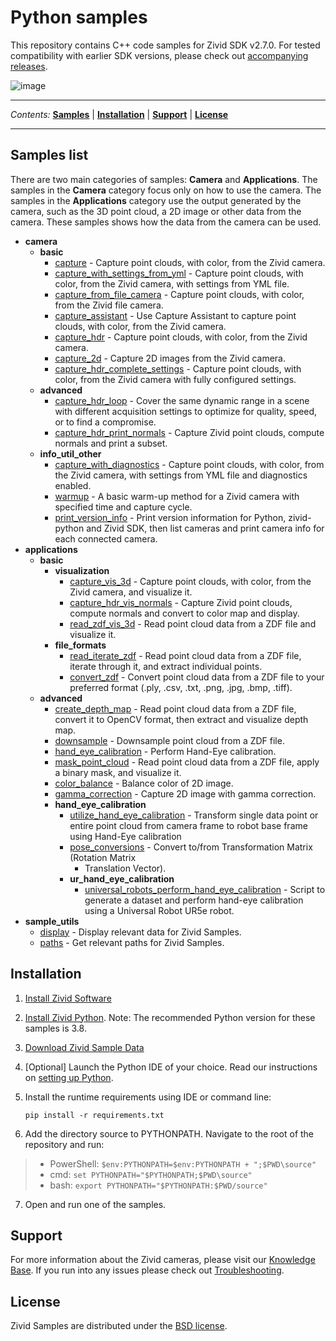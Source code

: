 # Python samples

This repository contains C++ code samples for Zivid SDK v2.7.0. For
tested compatibility with earlier SDK versions, please check out
[accompanying
releases](https://github.com/zivid/zivid-python-samples/tree/master/../../releases).

![image](https://www.zivid.com/hubfs/softwarefiles/images/zivid-generic-github-header.png)



---

*Contents:*
[**Samples**](#Samples-list) |
[**Installation**](#Installation) |
[**Support**](#Support) |
[**License**](#License)

---



## Samples list

There are two main categories of samples: **Camera** and
**Applications**. The samples in the **Camera** category focus only on
how to use the camera. The samples in the **Applications** category use
the output generated by the camera, such as the 3D point cloud, a 2D
image or other data from the camera. These samples shows how the data
from the camera can be used.

  - **camera**
      - **basic**
          - [capture](https://github.com/zivid/zivid-python-samples/tree/master//source/camera/basic/capture.py) - Capture point clouds, with color, from the Zivid camera.
          - [capture\_with\_settings\_from\_yml](https://github.com/zivid/zivid-python-samples/tree/master//source/camera/basic/capture_with_settings_from_yml.py) - Capture point clouds, with color, from the Zivid camera,
            with settings from YML file.
          - [capture\_from\_file\_camera](https://github.com/zivid/zivid-python-samples/tree/master//source/camera/basic/capture_from_file_camera.py) - Capture point clouds, with color, from the Zivid file
            camera.
          - [capture\_assistant](https://github.com/zivid/zivid-python-samples/tree/master//source/camera/basic/capture_assistant.py) - Use Capture Assistant to capture point clouds, with color,
            from the Zivid camera.
          - [capture\_hdr](https://github.com/zivid/zivid-python-samples/tree/master//source/camera/basic/capture_hdr.py) - Capture point clouds, with color, from the Zivid camera.
          - [capture\_2d](https://github.com/zivid/zivid-python-samples/tree/master//source/camera/basic/capture_2d.py) - Capture 2D images from the Zivid camera.
          - [capture\_hdr\_complete\_settings](https://github.com/zivid/zivid-python-samples/tree/master//source/camera/basic/capture_hdr_complete_settings.py) - Capture point clouds, with color, from the Zivid camera
            with fully configured settings.
      - **advanced**
          - [capture\_hdr\_loop](https://github.com/zivid/zivid-python-samples/tree/master//source/camera/advanced/capture_hdr_loop.py) - Cover the same dynamic range in a scene with different
            acquisition settings to optimize for quality, speed, or to
            find a compromise.
          - [capture\_hdr\_print\_normals](https://github.com/zivid/zivid-python-samples/tree/master//source/camera/advanced/capture_hdr_print_normals.py) - Capture Zivid point clouds, compute normals and print a
            subset.
      - **info\_util\_other**
          - [capture\_with\_diagnostics](https://github.com/zivid/zivid-python-samples/tree/master//source/camera/info_util_other/capture_with_diagnostics.py) - Capture point clouds, with color, from the Zivid camera,
            with settings from YML file and diagnostics enabled.
          - [warmup](https://github.com/zivid/zivid-python-samples/tree/master//source/camera/info_util_other/warmup.py) - A basic warm-up method for a Zivid camera with specified
            time and capture cycle.
          - [print\_version\_info](https://github.com/zivid/zivid-python-samples/tree/master//source/camera/info_util_other/print_version_info.py) - Print version information for Python, zivid-python and
            Zivid SDK, then list cameras and print camera info for each
            connected camera.
  - **applications**
      - **basic**
          - **visualization**
              - [capture\_vis\_3d](https://github.com/zivid/zivid-python-samples/tree/master//source/applications/basic/visualization/capture_vis_3d.py) - Capture point clouds, with color, from the Zivid
                camera, and visualize it.
              - [capture\_hdr\_vis\_normals](https://github.com/zivid/zivid-python-samples/tree/master//source/applications/basic/visualization/capture_hdr_vis_normals.py) - Capture Zivid point clouds, compute normals and
                convert to color map and display.
              - [read\_zdf\_vis\_3d](https://github.com/zivid/zivid-python-samples/tree/master//source/applications/basic/visualization/read_zdf_vis_3d.py) - Read point cloud data from a ZDF file and visualize
                it.
          - **file\_formats**
              - [read\_iterate\_zdf](https://github.com/zivid/zivid-python-samples/tree/master//source/applications/basic/file_formats/read_iterate_zdf.py) - Read point cloud data from a ZDF file, iterate through
                it, and extract individual points.
              - [convert\_zdf](https://github.com/zivid/zivid-python-samples/tree/master//source/applications/basic/file_formats/convert_zdf.py) - Convert point cloud data from a ZDF file to your
                preferred format (.ply, .csv, .txt, .png, .jpg, .bmp,
                .tiff).
      - **advanced**
          - [create\_depth\_map](https://github.com/zivid/zivid-python-samples/tree/master//source/applications/advanced/create_depth_map.py) - Read point cloud data from a ZDF file, convert it to
            OpenCV format, then extract and visualize depth map.
          - [downsample](https://github.com/zivid/zivid-python-samples/tree/master//source/applications/advanced/downsample.py) - Downsample point cloud from a ZDF file.
          - [hand\_eye\_calibration](https://github.com/zivid/zivid-python-samples/tree/master//source/applications/advanced/hand_eye_calibration/hand_eye_calibration.py) - Perform Hand-Eye calibration.
          - [mask\_point\_cloud](https://github.com/zivid/zivid-python-samples/tree/master//source/applications/advanced/mask_point_cloud.py) - Read point cloud data from a ZDF file, apply a binary
            mask, and visualize it.
          - [color\_balance](https://github.com/zivid/zivid-python-samples/tree/master//source/applications/advanced/color_balance.py) - Balance color of 2D image.
          - [gamma\_correction](https://github.com/zivid/zivid-python-samples/tree/master//source/applications/advanced/gamma_correction.py) - Capture 2D image with gamma correction.
          - **hand\_eye\_calibration**
              - [utilize\_hand\_eye\_calibration](https://github.com/zivid/zivid-python-samples/tree/master//source/applications/advanced/hand_eye_calibration/utilize_hand_eye_calibration.py) - Transform single data point or entire point cloud from
                camera frame to robot base frame using Hand-Eye
                calibration
              - [pose\_conversions](https://github.com/zivid/zivid-python-samples/tree/master//source/applications/advanced/hand_eye_calibration/pose_conversions.py) - Convert to/from Transformation Matrix (Rotation Matrix
                + Translation Vector).
              - **ur\_hand\_eye\_calibration**
                  - [universal\_robots\_perform\_hand\_eye\_calibration](https://github.com/zivid/zivid-python-samples/tree/master//source/applications/advanced/hand_eye_calibration/ur_hand_eye_calibration/universal_robots_perform_hand_eye_calibration.py) - Script to generate a dataset and perform hand-eye
                    calibration using a Universal Robot UR5e robot.
  - **sample\_utils**
      - [display](https://github.com/zivid/zivid-python-samples/tree/master//source/sample_utils/display.py) - Display relevant data for Zivid Samples.
      - [paths](https://github.com/zivid/zivid-python-samples/tree/master//source/sample_utils/paths.py) - Get relevant paths for Zivid Samples.

## Installation

1.  [Install Zivid
    Software](https://support.zivid.com/latest//getting-started/software-installation.html)

2.  [Install Zivid Python](https://github.com/zivid/zivid-python). Note:
    The recommended Python version for these samples is 3.8.

3.  [Download Zivid Sample
    Data](https://support.zivid.com/latest//api-reference/samples/sample-data.html)

4.  \[Optional\] Launch the Python IDE of your choice. Read our
    instructions on [setting up
    Python](https://support.zivid.com/latest//api-reference/samples/python/setting-up-python.html).

5.  Install the runtime requirements using IDE or command line:
    
    ``` sourceCode 
    pip install -r requirements.txt
    ```

6.  Add the directory source to PYTHONPATH. Navigate to the root of the
    repository and run:

>   - PowerShell: `$env:PYTHONPATH=$env:PYTHONPATH + ";$PWD\source"`
>   - cmd: `set PYTHONPATH="$PYTHONPATH;$PWD\source"`
>   - bash: `export PYTHONPATH="$PYTHONPATH:$PWD/source"`

7.  Open and run one of the samples.

## Support

For more information about the Zivid cameras, please visit our
[Knowledge Base](https://support.zivid.com/latest). If you run into any
issues please check out
[Troubleshooting](https://support.zivid.com/latest/rst/support/troubleshooting.html).

## License

Zivid Samples are distributed under the [BSD
license](https://github.com/zivid/zivid-python-samples/tree/master/LICENSE).
